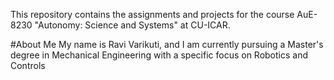 
This repository contains the  assignments and projects for the course AuE-8230 "Autonomy: Science and Systems" at CU-ICAR.

#About Me
My name is Ravi Varikuti, and I am currently pursuing a Master's degree in Mechanical Engineering with a specific focus on Robotics and Controls
